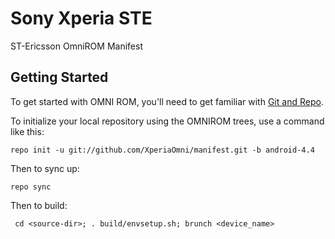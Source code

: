 Sony Xperia STE
===============

ST-Ericsson OmniROM Manifest


Getting Started
---------------

To get started with OMNI ROM, you'll need to get
familiar with [Git and Repo](http://source.android.com/download/using-repo).

To initialize your local repository using the OMNIROM trees, use a command like this:

    repo init -u git://github.com/XperiaOmni/manifest.git -b android-4.4

Then to sync up:

    repo sync

Then to build:

     cd <source-dir>; . build/envsetup.sh; brunch <device_name>

